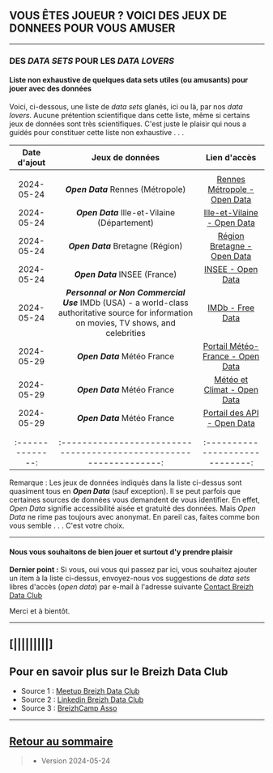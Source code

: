 ## VOUS ÊTES JOUEUR ? VOICI DES JEUX DE DONNEES POUR VOUS AMUSER

---

### DES _DATA SETS_ POUR LES _DATA LOVERS_


#### Liste non exhaustive de quelques data sets utiles (ou amusants) pour jouer avec des données

Voici, ci-dessous, une liste de _data sets_ glanés, ici ou là, par nos _data lovers_.
Aucune prétention scientifique dans cette liste, même si certains jeux de données sont très scientifiques.
C'est juste le plaisir qui nous a guidés pour constituer cette liste non exhaustive . . .



| Date d'ajout   |                  Jeux de données                                 |       Lien d'accès            |
| :-------------:|:----------------------------------------------------------------:|:-----------------------------:|
|                |                                                                  |                               |
|   2024-05-24   |     **_Open Data_** Rennes (Métropole)                           |  [Rennes Métropole - Open Data](https://data.rennesmetropole.fr/explore/?sort=explore.popularity_score)     |
|   2024-05-24   |     **_Open Data_** Ille-et-Vilaine (Département)                |  [Ille-et-Vilaine - Open Data](https://www.ille-et-vilaine.fr/open-data-35)                                 |
|   2024-05-24   |     **_Open Data_** Bretagne (Région)                            |  [Région Bretagne - Open Data](https://data.bretagne.bzh/pages/home-page/)                                 |
|   2024-05-24   |     **_Open Data_** INSEE (France)                               |  [INSEE - Open Data](https://www.insee.fr/fr/information/2410988)                                |
|   2024-05-24   |     **_Personnal or Non Commercial Use_** IMDb (USA) - a world-class authoritative source for information on movies, TV shows, and celebrities       |  [IMDb - Free Data](https://datasets.imdbws.com/)          |
|   2024-05-29   |     **_Open Data_** Météo France                          |  [Portail Météo-France - Open Data](https://donneespubliques.meteofrance.fr/)                              |
|   2024-05-29   |     **_Open Data_** Météo France                          |  [Météo et Climat - Open Data](https://meteo.data.gouv.fr/)                             |
|   2024-05-29   |     **_Open Data_** Météo France                          |  [Portail des API - Open Data](https://portail-api.meteofrance.fr/web/fr/)                            |
|                | |                |                                                                  |            |
|                |                                                                  |                               |
|:--------------:|:----------------------------------------------------------------:|:-----------------------------:|

Remarque : Les jeux de données indiqués dans la liste ci-dessus sont quasiment tous en **_Open Data_** (sauf exception).
Il se peut parfois que certaines sources de données vous demandent de vous identifier. En effet, _Open Data_ signifie accessibilité aisée et gratuité des données. Mais _Open Data_ ne rime pas toujours avec anonymat. 
En pareil cas, faites comme bon vous semble . . .  C'est votre choix.

>
>
>
>

---

#### Nous vous souhaitons de bien jouer et surtout d'y prendre plaisir 

**Dernier point :** Si vous, oui vous qui passez par ici, vous souhaitez ajouter un item à la liste ci-dessus, envoyez-nous vos suggestions de _data sets_ libres d'accès (_open data_) par e-mail à l'adresse suivante
[Contact Breizh Data Club](<https://github.com/dcn-prof/breizhdataclub/blob/main/about.md#vous-souhaitez-nous-contacter->)



Merci et à bientôt.

>
>
>

---

## [|||||||||] 
>
## Pour en savoir plus sur le Breizh Data Club

- Source 1 : [Meetup Breizh Data Club](https://www.meetup.com/fr-FR/Breizh-Data-Club/)
- Source 2 : [Linkedin Breizh Data Club](https://www.linkedin.com/company/breizhdataclub)
- Source 3 : [BreizhCamp Asso](https://www.breizhcamp.org/asso/)
 
---


## [Retour au sommaire](https://dcn-prof.github.io/breizhdataclub/)
  
>

>  *  Version 2024-05-24
